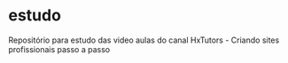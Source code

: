 # estudo
Repositório para estudo das video aulas do canal HxTutors - Criando sites profissionais passo a passo
